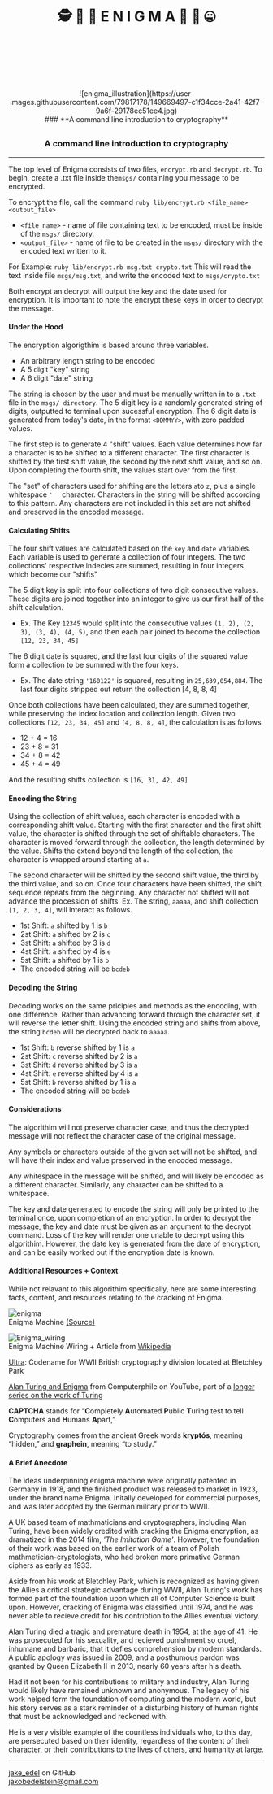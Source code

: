 
# <p align="center">🕵 💬 🔐 E N I G M A 🤫 📅 🤐</p></br></br>

<p align="center">
![enigma_illustration](https://user-images.githubusercontent.com/79817178/149669497-c1f34cce-2a41-42f7-9a6f-29178ec51ee4.jpg)</br>
  ### **A command line introduction to cryptography**
</p>


## <p style="text-align: center;"></p>
### <p style="text-align: center;">**A command line introduction to cryptography**</p>
---


The top level of Enigma consists of two files, `encrypt.rb` and `decrypt.rb`. To begin, create a .txt file inside the`msgs/` containing you message to be encrypted.

To encrypt the file, call the command `ruby lib/encrypt.rb <file_name> <output_file>`</br>
- `<file_name>` - name of file containing text to be encoded, must be inside of the `msgs/` directory.
- `<output_file>` - name of file to be created in the `msgs/` directory with the encoded text written to it.

For Example:  `ruby lib/encrypt.rb msg.txt crypto.txt` This will read the text inside file `msgs/msg.txt`, and write the encoded text to `msgs/crypto.txt`

Both encrypt an decrypt will output the key and the date used for encryption. It is important to note the encrypt these keys in order to decrypt the message.

#### Under the Hood

The encryption algorigthim is based around three variables.
- An arbitrary length string to be encoded
- A 5 digit "key" string
- A 6 digit "date" string

The string is chosen by the user and must be manually written in to a `.txt` file in the `msgs/ directory`. The 5 digit key is a randomly generated string of digits, outputted to terminal upon sucessful encryption. The 6 digit date is generated from today's date, in the format `<DDMMYY>`, with zero padded values.

The first step is to generate 4 "shift" values. Each value determines how far a character is to be shifted to a different character. The first character is shifted by the first shift value, the second by the next shift value, and so on. Upon completing the fourth shift, the values start over from the first.

The "set" of characters used for shifting are the letters `a`to `z`, plus a single whitespace `' '` character. Characters in the string will be shifted according to this pattern. Any characters are not included in this set are not shifted and preserved in the encoded message.

#### Calculating Shifts

The four shift values are calculated based on the `key` and `date` variables. Each variable is used to generate a collection of four integers. The two collections' respective indecies are summed, resulting in four integers which become our "shifts"

The 5 digit key is split into four collections of two digit consecutive values. These digits are joined together into an integer to give us our first half of the shift calculation.
- Ex. The Key `12345` would split into the consecutive values `(1, 2), (2, 3), (3, 4), (4, 5)`, and then each pair joined to become the collection `[12, 23, 34, 45]`

The 6 digit date is squared, and the last four digits of the squared value form a collection to be summed with the four keys.
- Ex. The date string `'160122'` is squared, resulting in `25,639,054,884`. The last four digits stripped out return the collection [4, 8, 8, 4]

Once both collections have been calculated, they are summed together, while preserving the index location and collection length. Given two collections `[12, 23, 34, 45]` and `[4, 8, 8, 4]`, the calculation is as follows
- 12 + 4 = 16
- 23 + 8 = 31
- 34 + 8 = 42
- 45 + 4 = 49

And the resulting shifts collection is `[16, 31, 42, 49]`

#### **Encoding the String**
Using the collection of shift values, each character is encoded with a corresponding shift value. Starting with the first character and the first shift value, the character is shifted through the set of shiftable characters. The character is moved forward through the collection, the length determined by the value. Shifts the extend beyond the length of the collection, the character is wrapped around starting at `a`.

The second character will be shifted by the second shift value, the third by the third value, and so on. Once four characters have been shifted, the shift sequence repeats from the beginning. Any character not shifted will not advance the procession of shifts.
Ex. The string, `aaaaa`, and shift collection `[1, 2, 3, 4]`, will interact as follows.
- 1st Shift: `a` shifted by 1 is `b`
- 2st Shift: `a` shifted by 2 is `c`
- 3st Shift: `a` shifted by 3 is `d`
- 4st Shift: `a` shifted by 4 is `e`
- 5st Shift: `a` shifted by 1 is `b`
- The encoded string will be `bcdeb`

#### **Decoding the String**
Decoding works on the same priciples and methods as the encoding, with one difference. Rather than advancing forward through the character set, it will reverse the letter shift. Using the encoded string and shifts from above, the string `bcdeb` will be decrypted back to `aaaaa`.
- 1st Shift: `b` reverse shifted by 1 is `a`
- 2st Shift: `c` reverse shifted by 2 is `a`
- 3st Shift: `d` reverse shifted by 3 is `a`
- 4st Shift: `e` reverse shifted by 4 is `a`
- 5st Shift: `b` reverse shifted by 1 is `a`
- The encoded string will be `bcdeb`

#### **Considerations**
The algorithim will not preserve character case, and thus the decrypted message will not reflect the character case of the original message.

Any symbols or characters outside of the given set will not be shifted, and will have their index and value preserved in the encoded message.

Any whitespace in the message will be shifted, and will likely be encoded as a different character. Similarly, any character can be shifted to a whitespace.

The key and date generated to encode the string will only be printed to the terminal once, upon completion of an encryption. In order to decrypt the message, the key and date must be given as an argument to the decrypt command. Loss of the key will render one unable to decrypt using this algorithim. However, the date key is generated from the date of encryption, and can be easily worked out if the encryption date is known.

#### **Additional Resources + Context**
While not relavant to this algorithim specifically, here are some interesting facts, content, and resources relating to the cracking of Enigma.

![enigma](https://user-images.githubusercontent.com/79817178/149668328-a58a9b0c-8307-47ec-88f3-74e1cd4d4847.jpg)</br>
Enigma Machine [(Source)](https://www.timesofisrael.com/enigma-code-machine-reveals-hebrew-secret/)

![Enigma_wiring](https://user-images.githubusercontent.com/79817178/149668364-80fc786a-7009-4dc3-b171-08fb32b11c52.png)</br>
Enigma Machine Wiring + Article from [Wikipedia](https://en.wikipedia.org/wiki/Enigma_machine)

[Ultra](https://en.wikipedia.org/wiki/Ultra): Codename for WWII British cryptography division located at Bletchley Park

[Alan Turing and Enigma](https://www.youtube.com/watch?v=d2NWPG2gB_A) from Computerphile on YouTube, part of a [longer series on the work of Turing](https://www.youtube.com/playlist?list=PLzH6n4zXuckodsatCTEuxaygCHizMS0_I)</br>

**CAPTCHA** stands for “**C**ompletely **A**utomated **P**ublic **T**uring test to tell **C**omputers and **H**umans **A**part,”

Cryptography comes from the ancient Greek words **kryptós**, meaning “hidden,” and **graphein**, meaning “to study.”

#### **A Brief Anecdote**

The ideas underpinning enigma machine were originally patented in Germany in 1918, and the finished product was released to market in 1923, under the brand name Enigma. Initally developed for commercial purposes, and was later adopted by the German military prior to WWII.

A UK based team of mathmaticians and cryptographers, including Alan Turing, have been widely credited with cracking the Enigma encryption, as dramatized in the 2014 film, *'The Imitation Game'*. However, the foundation of their work was based on the earlier work of a team of  Polish mathmetician-cryptologists, who had broken more primative German ciphers as early as 1933.

Aside from his work at Bletchley Park, which is recognized as having given the Allies a critical strategic advantage during WWII, Alan Turing's work has formed part of the foundation upon which all of Computer Science is built upon. However, cracking of Enigma was classified until 1974, and he was never able to recieve credit for his contribtion to the Allies eventual victory.

Alan Turing died a tragic and premature death in 1954, at the age of 41. He was prosecuted for his sexuality, and recieved punishment so cruel, inhumane and barbaric, that it defies comprehension by modern standards. A public apology was issued in 2009, and a posthumous pardon was granted by Queen Elizabeth II in 2013, nearly 60 years after his death.

Had it not been for his contributions to military and industry, Alan Turing would likely have remained unknown and anonymous. The legacy of his work helped form the foundation of computing and the modern world, but his story serves as a stark reminder of a disturbing history of human rights that must be acknowledged and reckoned with.

He is a very visible example of the countless individuals who, to this day, are persecuted based on their identity, regardless of the content of their character, or their contributions to the lives of others, and humanity at large.

---
[jake_edel](https://github.com/jake-edel) on GitHub</br>
<a href = "mailto: jakobedelstein@gmail.com">jakobedelstein@gmail.com</a>
